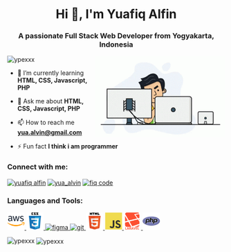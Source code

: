 <h1 align="center">Hi 👋, I'm Yuafiq Alfin</h1>
<h3 align="center">A passionate Full Stack Web Developer from Yogyakarta, Indonesia</h3>

<img align="right" alt="coding" width="300" src="https://github.com/ypexxx/ypexxx/blob/main/nothing.gif">

<p align="left"> <img src="https://komarev.com/ghpvc/?username=ypexxx&label=Profile%20views&color=0e75b6&style=flat" alt="ypexxx" /> </p>

- 🌱 I’m currently learning **HTML, CSS, Javascript, PHP**

- 💬 Ask me about **HTML, CSS, Javascript, PHP**

- 📫 How to reach me **yua.alvin@gmail.com**

- ⚡ Fun fact **I think i am programmer**

<h3 align="left">Connect with me:</h3>
<p align="left">
<a href="https://linkedin.com/in/yuafiq alfin" target="blank"><img align="center" src="https://raw.githubusercontent.com/rahuldkjain/github-profile-readme-generator/master/src/images/icons/Social/linked-in-alt.svg" alt="yuafiq alfin" height="30" width="40" /></a>
<a href="https://instagram.com/yua_alvin" target="blank"><img align="center" src="https://raw.githubusercontent.com/rahuldkjain/github-profile-readme-generator/master/src/images/icons/Social/instagram.svg" alt="yua_alvin" height="30" width="40" /></a>
<a href="https://www.youtube.com/c/fiq code" target="blank"><img align="center" src="https://raw.githubusercontent.com/rahuldkjain/github-profile-readme-generator/master/src/images/icons/Social/youtube.svg" alt="fiq code" height="30" width="40" /></a>
</p>

<h3 align="left">Languages and Tools:</h3>
<p align="left"> <a href="https://aws.amazon.com" target="_blank" rel="noreferrer"> <img src="https://raw.githubusercontent.com/devicons/devicon/master/icons/amazonwebservices/amazonwebservices-original-wordmark.svg" alt="aws" width="40" height="40"/> </a> <a href="https://www.w3schools.com/css/" target="_blank" rel="noreferrer"> <img src="https://raw.githubusercontent.com/devicons/devicon/master/icons/css3/css3-original-wordmark.svg" alt="css3" width="40" height="40"/> </a> <a href="https://www.figma.com/" target="_blank" rel="noreferrer"> <img src="https://www.vectorlogo.zone/logos/figma/figma-icon.svg" alt="figma" width="40" height="40"/> </a> <a href="https://git-scm.com/" target="_blank" rel="noreferrer"> <img src="https://www.vectorlogo.zone/logos/git-scm/git-scm-icon.svg" alt="git" width="40" height="40"/> </a> <a href="https://www.w3.org/html/" target="_blank" rel="noreferrer"> <img src="https://raw.githubusercontent.com/devicons/devicon/master/icons/html5/html5-original-wordmark.svg" alt="html5" width="40" height="40"/> </a> <a href="https://developer.mozilla.org/en-US/docs/Web/JavaScript" target="_blank" rel="noreferrer"> <img src="https://raw.githubusercontent.com/devicons/devicon/master/icons/javascript/javascript-original.svg" alt="javascript" width="40" height="40"/> </a> <a href="https://laravel.com/" target="_blank" rel="noreferrer"> <img src="https://raw.githubusercontent.com/devicons/devicon/master/icons/laravel/laravel-plain-wordmark.svg" alt="laravel" width="40" height="40"/> </a> <a href="https://www.php.net" target="_blank" rel="noreferrer"> <img src="https://raw.githubusercontent.com/devicons/devicon/master/icons/php/php-original.svg" alt="php" width="40" height="40"/> </a> </p>

<p><img align="left" src="https://github-readme-stats.vercel.app/api/top-langs?username=ypexxx&show_icons=true&locale=en&layout=compact" alt="ypexxx" /></p>

<p>&nbsp;<img align="center" src="https://github-readme-stats.vercel.app/api?username=ypexxx&show_icons=true&locale=en" alt="ypexxx" /></p>
